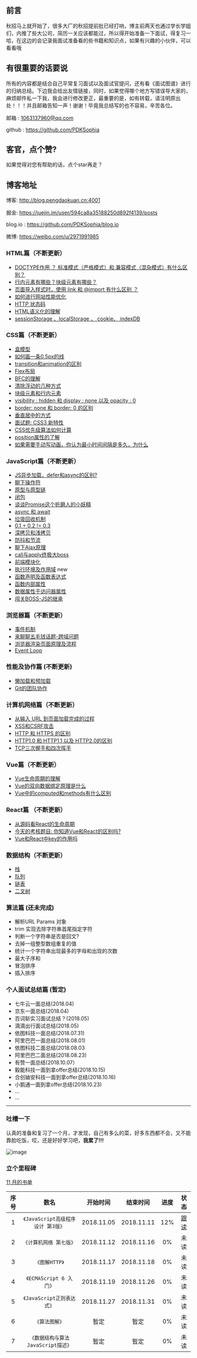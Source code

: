 ## 前言
秋招马上就开始了，很多大厂的秋招提前批已经打响，博主前两天也通过学长学姐们，内推了些大公司，简历一关应该都能过，所以得开始准备一下面试，得复习一哈，在这边的会记录我面试准备看的些书籍和知识点，如果有兴趣的小伙伴，可以看看哦

## 有很重要的话要说
所有的内容都是结合自己平常复习面试以及面试官提问，还有看《面试图谱》进行的归纳总结。下边我会给出友情链接，同时，如果觉得哪个地方写错误导大家的，麻烦邮件私一下我，我会进行修改更正，最重要的是，如有转载，请注明原出处！！！并且邮箱告知一声！谢谢！毕竟我总结写的也不容易，辛苦各位。

邮箱 : 1063137960@qq.com

github : https://github.com/PDKSophia

## 客官，点个赞?
如果觉得对您有帮助的话，点个star再走？

## 博客地址
博客: http://blog.pengdaokuan.cn:4001

掘金: https://juejin.im/user/594ca8a35188250d892f4139/posts

blog.io : https://github.com/PDKSophia/blog.io

微博: https://weibo.com/u/2971991985

### HTML篇（不断更新）
- [DOCTYPE作用 ？ 标准模式（严格模式）和 兼容模式（混杂模式）有什么区别？](https://github.com/PDKSophia/blog.io/blob/master/%E5%89%8D%E7%AB%AF%E9%9D%A2%E8%AF%95-HTML%E7%AF%87.md#doctype%E4%BD%9C%E7%94%A8--%E6%A0%87%E5%87%86%E6%A8%A1%E5%BC%8F%E4%B8%A5%E6%A0%BC%E6%A8%A1%E5%BC%8F%E5%92%8C-%E5%85%BC%E5%AE%B9%E6%A8%A1%E5%BC%8F%E6%B7%B7%E6%9D%82%E6%A8%A1%E5%BC%8F%E6%9C%89%E4%BB%80%E4%B9%88%E5%8C%BA%E5%88%AB)
- [行内元素有哪些？块级元素有哪些？](https://github.com/PDKSophia/blog.io/blob/master/%E5%89%8D%E7%AB%AF%E9%9D%A2%E8%AF%95-HTML%E7%AF%87.md#%E8%A1%8C%E5%86%85%E5%85%83%E7%B4%A0%E6%9C%89%E5%93%AA%E4%BA%9B%E5%9D%97%E7%BA%A7%E5%85%83%E7%B4%A0%E6%9C%89%E5%93%AA%E4%BA%9B)
- [页面导入样式时，使用 link 和 @import 有什么区别 ？](https://github.com/PDKSophia/blog.io/blob/master/%E5%89%8D%E7%AB%AF%E9%9D%A2%E8%AF%95-HTML%E7%AF%87.md#%E9%A1%B5%E9%9D%A2%E5%AF%BC%E5%85%A5%E6%A0%B7%E5%BC%8F%E6%97%B6%E4%BD%BF%E7%94%A8-link-%E5%92%8C-import-%E6%9C%89%E4%BB%80%E4%B9%88%E5%8C%BA%E5%88%AB-)
- [如何进行网站性能优化](https://github.com/PDKSophia/blog.io/blob/master/%E5%89%8D%E7%AB%AF%E9%9D%A2%E8%AF%95-HTML%E7%AF%87.md#%E5%A6%82%E4%BD%95%E8%BF%9B%E8%A1%8C%E7%BD%91%E7%AB%99%E6%80%A7%E8%83%BD%E4%BC%98%E5%8C%96)
- [HTTP 状态码](https://github.com/PDKSophia/blog.io/blob/master/%E5%89%8D%E7%AB%AF%E9%9D%A2%E8%AF%95-HTML%E7%AF%87.md#http-%E7%8A%B6%E6%80%81%E7%A0%81)
- [HTML语义化的理解](https://github.com/PDKSophia/blog.io/blob/master/%E5%89%8D%E7%AB%AF%E9%9D%A2%E8%AF%95-HTML%E7%AF%87.md#html%E8%AF%AD%E4%B9%89%E5%8C%96%E7%9A%84%E7%90%86%E8%A7%A3)
- [sessionStorage 、localStorage 、 cookie、 indexDB](https://github.com/PDKSophia/blog.io/blob/master/%E5%89%8D%E7%AB%AF%E9%9D%A2%E8%AF%95-HTML%E7%AF%87.md#sessionstorage-localstorage--cookie-indexdb)

### CSS篇（不断更新）
- [盒模型](https://github.com/PDKSophia/blog.io/blob/master/%E5%89%8D%E7%AB%AF%E9%9D%A2%E8%AF%95-CSS%E7%AF%87.md#%E7%9B%92%E6%A8%A1%E5%9E%8B)
- [如何画一条0.5px的线](https://github.com/PDKSophia/blog.io/blob/master/%E5%89%8D%E7%AB%AF%E9%9D%A2%E8%AF%95-CSS%E7%AF%87.md#%E5%A6%82%E4%BD%95%E7%94%BB%E4%B8%80%E6%9D%A105px%E7%9A%84%E7%BA%BF-)
- [transition和animation的区别](https://github.com/PDKSophia/blog.io/blob/master/%E5%89%8D%E7%AB%AF%E9%9D%A2%E8%AF%95-CSS%E7%AF%87.md#transition%E5%92%8Canimation%E7%9A%84%E5%8C%BA%E5%88%AB-)
- [Flex布局](https://github.com/PDKSophia/blog.io/blob/master/%E5%89%8D%E7%AB%AF%E9%9D%A2%E8%AF%95-CSS%E7%AF%87.md#flex%E5%B8%83%E5%B1%80)
- [BFC的理解](https://github.com/PDKSophia/blog.io/blob/master/%E5%89%8D%E7%AB%AF%E9%9D%A2%E8%AF%95-CSS%E7%AF%87.md#bfc)
- [清除浮动的几种方式](https://github.com/PDKSophia/blog.io/blob/master/%E5%89%8D%E7%AB%AF%E9%9D%A2%E8%AF%95-CSS%E7%AF%87.md#%E6%B8%85%E9%99%A4%E6%B5%AE%E5%8A%A8%E7%9A%84%E5%87%A0%E7%A7%8D%E6%96%B9%E5%BC%8F)
- [块级元素和行内元素](https://github.com/PDKSophia/blog.io/blob/master/%E5%89%8D%E7%AB%AF%E9%9D%A2%E8%AF%95-CSS%E7%AF%87.md#%E5%9D%97%E7%BA%A7%E5%85%83%E7%B4%A0-%E5%92%8C-%E8%A1%8C%E5%86%85%E5%85%83%E7%B4%A0)
- [visibility : hidden 和 display : none 以及 opacity : 0](https://github.com/PDKSophia/blog.io/blob/master/%E5%89%8D%E7%AB%AF%E9%9D%A2%E8%AF%95-CSS%E7%AF%87.md#visibility--hidden-%E5%92%8C-display--none-%E4%BB%A5%E5%8F%8A-opacity--0)
- [border: none 和 border: 0 的区别](https://github.com/PDKSophia/blog.io/blob/master/%E5%89%8D%E7%AB%AF%E9%9D%A2%E8%AF%95-CSS%E7%AF%87.md#border-none-%E5%92%8C-border-0-%E7%9A%84%E5%8C%BA%E5%88%AB)
- [垂直居中的方式](https://github.com/PDKSophia/blog.io/blob/master/%E5%89%8D%E7%AB%AF%E9%9D%A2%E8%AF%95-CSS%E7%AF%87.md#%E5%9E%82%E7%9B%B4%E5%B1%85%E4%B8%AD%E7%9A%84%E6%96%B9%E5%BC%8F)
- [面试题: CSS3 新特性](https://github.com/PDKSophia/blog.io/blob/master/%E5%89%8D%E7%AB%AF%E9%9D%A2%E8%AF%95-CSS%E7%AF%87.md#css3-%E6%96%B0%E7%89%B9%E6%80%A7)
- [CSS优先级算法如何计算](https://github.com/PDKSophia/blog.io/blob/master/%E5%89%8D%E7%AB%AF%E9%9D%A2%E8%AF%95-CSS%E7%AF%87.md#css%E4%BC%98%E5%85%88%E7%BA%A7%E7%AE%97%E6%B3%95%E5%A6%82%E4%BD%95%E8%AE%A1%E7%AE%97)
- [position属性的了解](https://github.com/PDKSophia/blog.io/blob/master/%E5%89%8D%E7%AB%AF%E9%9D%A2%E8%AF%95-CSS%E7%AF%87.md#position%E5%B1%9E%E6%80%A7%E7%9A%84%E4%BA%86%E8%A7%A3)
- [如果需要手动写动画，你认为最小时间间隔是多久，为什么](https://github.com/PDKSophia/blog.io/blob/master/%E5%89%8D%E7%AB%AF%E9%9D%A2%E8%AF%95-CSS%E7%AF%87.md#%E5%A6%82%E6%9E%9C%E9%9C%80%E8%A6%81%E6%89%8B%E5%8A%A8%E5%86%99%E5%8A%A8%E7%94%BB%E4%BD%A0%E8%AE%A4%E4%B8%BA%E6%9C%80%E5%B0%8F%E6%97%B6%E9%97%B4%E9%97%B4%E9%9A%94%E6%98%AF%E5%A4%9A%E4%B9%85%E4%B8%BA%E4%BB%80%E4%B9%88)

### JavaScript篇（不断更新）
- [JS异步加载，defer和async的区别?](https://github.com/PDKSophia/blog.io/blob/master/JavaScript%E7%AF%87-%E5%BC%82%E6%AD%A5%E5%8A%A0%E8%BD%BDjs%2C%20async%E5%92%8Cdefer.md)
- [聊下操作符](https://github.com/PDKSophia/blog.io/blob/master/JavaScript%E7%AF%87-%E8%81%8A%E4%B8%8B%E6%93%8D%E4%BD%9C%E7%AC%A6.md)
- [原型与原型链](https://github.com/PDKSophia/blog.io/blob/master/JavaScript%E7%AF%87-%E5%8E%9F%E5%9E%8B%E5%92%8C%E5%8E%9F%E5%9E%8B%E9%93%BE.md)
- [闭包](https://github.com/PDKSophia/blog.io/blob/master/JavaScript%E7%AF%87-%E9%97%AD%E5%8C%85.md)
- [谈谈Promise这个折磨人的小妖精](https://github.com/PDKSophia/blog.io/blob/master/JavaScript%E7%AF%87-Promise%E8%BF%99%E4%B8%AA%E6%8A%98%E7%A3%A8%E4%BA%BA%E7%9A%84%E5%B0%8F%E5%A6%96%E7%B2%BE.md)
- [async 和 await](https://github.com/PDKSophia/blog.io/blob/master/JavaScript%E7%AF%87-async-%E5%92%8C-await.md)
- [垃圾回收机制](https://github.com/PDKSophia/blog.io/blob/master/JavaScript%E7%AF%87-%E5%9E%83%E5%9C%BE%E5%9B%9E%E6%94%B6%E6%9C%BA%E5%88%B6.md)
- [0.1 + 0.2 != 0.3](https://github.com/PDKSophia/read-booklist/blob/master/JavaScript%E9%AB%98%E7%BA%A7%E7%BC%96%E7%A8%8B%E8%AE%BE%E8%AE%A1/play-card-1.md#number-%E7%B1%BB%E5%9E%8B)
- [深拷贝和浅拷贝](https://github.com/PDKSophia/blog.io/blob/master/JavaScript%E7%AF%87-%E6%B7%B1%E6%8B%B7%E8%B4%9D%E5%92%8C%E6%B5%85%E6%8B%B7%E8%B4%9D.md)
- [防抖和节流](https://github.com/PDKSophia/blog.io/blob/master/JavaScript%E7%AF%87-%E9%98%B2%E6%8A%96%E5%92%8C%E8%8A%82%E6%B5%81.md)
- [聊下Ajax原理](https://github.com/PDKSophia/blog.io/blob/master/JavaScript%E7%AF%87-%E8%81%8A%E4%B8%8BAjax%E7%9A%84%E5%8E%9F%E7%90%86.md)
- [call与apply终极大boss](https://github.com/PDKSophia/blog.io/blob/master/JavaScript%E7%AF%87-apply%E5%92%8Ccall.md)
- [前端模块化](https://github.com/PDKSophia/blog.io/blob/master/JavaScript%E7%AF%87-%E5%89%8D%E7%AB%AF%E6%A8%A1%E5%9D%97%E5%8C%96.md)
- [执行环境及作用域](https://github.com/PDKSophia/read-booklist/blob/master/JavaScript%E9%AB%98%E7%BA%A7%E7%BC%96%E7%A8%8B%E8%AE%BE%E8%AE%A1/play-card-1.md#%E6%89%A7%E8%A1%8C%E7%8E%AF%E5%A2%83%E5%8F%8A%E4%BD%9C%E7%94%A8%E5%9F%9F) <span color='red'>new</span>
- [函数声明及函数表达式](https://github.com/PDKSophia/read-booklist/blob/master/JavaScript%E9%AB%98%E7%BA%A7%E7%BC%96%E7%A8%8B%E8%AE%BE%E8%AE%A1/play-card-2.md#%E5%87%BD%E6%95%B0%E5%A3%B0%E6%98%8E%E4%B8%8E%E5%87%BD%E6%95%B0%E8%A1%A8%E8%BE%BE%E5%BC%8F)
- [函数内部属性](https://github.com/PDKSophia/read-booklist/blob/master/JavaScript%E9%AB%98%E7%BA%A7%E7%BC%96%E7%A8%8B%E8%AE%BE%E8%AE%A1/play-card-2.md#%E5%87%BD%E6%95%B0%E5%86%85%E9%83%A8%E5%B1%9E%E6%80%A7)
- [数据属性于访问器属性](https://github.com/PDKSophia/read-booklist/blob/master/JavaScript%E9%AB%98%E7%BA%A7%E7%BC%96%E7%A8%8B%E8%AE%BE%E8%AE%A1/play-card-3.md#%E6%95%B0%E6%8D%AE%E5%B1%9E%E6%80%A7)
- [闯关BOSS-JS的继承](https://github.com/PDKSophia/read-booklist/blob/master/JavaScript%E9%AB%98%E7%BA%A7%E7%BC%96%E7%A8%8B%E8%AE%BE%E8%AE%A1/play-card-3.md#%E7%BB%A7%E6%89%BF)

### 浏览器篇（不断更新）
- [事件机制](https://github.com/PDKSophia/blog.io/blob/master/%E6%B5%8F%E8%A7%88%E5%99%A8%E7%AF%87-%E4%BA%8B%E4%BB%B6%E6%9C%BA%E5%88%B6.md)
- [来聊聊五毛钱话题-跨域问题](https://github.com/PDKSophia/blog.io/blob/master/%E6%B5%8F%E8%A7%88%E5%99%A8%E7%AF%87-%E6%9D%A5%E8%81%8A%E8%81%8A%E4%BA%94%E6%AF%9B%E9%92%B1%E7%9A%84%E8%B7%A8%E5%9F%9F%E9%97%AE%E9%A2%98.md)
- [浏览器渲染页面原理及流程](https://github.com/PDKSophia/blog.io/blob/master/%E6%B5%8F%E8%A7%88%E5%99%A8%E7%AF%87-%E6%B5%8F%E8%A7%88%E5%99%A8%E6%B8%B2%E6%9F%93%E5%8E%9F%E7%90%86%E5%8F%8A%E6%B5%81%E7%A8%8B.md)
- [Event Loop](https://github.com/PDKSophia/blog.io/blob/master/%E6%B5%8F%E8%A7%88%E5%99%A8%E7%AF%87-Event-Loop.md)

### 性能及协作篇 (不断更新)
- [懒加载和预加载](https://github.com/PDKSophia/blog.io/blob/master/%E6%80%A7%E8%83%BD%E5%8F%8A%E5%8D%8F%E4%BD%9C%E7%AF%87-%E6%87%92%E5%8A%A0%E8%BD%BD%E5%92%8C%E9%A2%84%E5%8A%A0%E8%BD%BD.md)
- [Git的团队协作](https://github.com/PDKSophia/blog.io/blob/master/%E6%80%A7%E8%83%BD%E5%8F%8A%E5%8D%8F%E4%BD%9C%E7%AF%87-Git%E7%9A%84%E5%9B%A2%E9%98%9F%E5%8D%8F%E4%BD%9C.md)

### 计算机网络篇（不断更新）
- [从输入 URL 到页面加载完成的过程](https://github.com/PDKSophia/blog.io/blob/master/%E8%AE%A1%E7%AE%97%E6%9C%BA%E7%BD%91%E7%BB%9C%E7%AF%87-%E4%BB%8E%E8%BE%93%E5%85%A5URL%E5%88%B0%E9%A1%B5%E9%9D%A2%E5%8A%A0%E8%BD%BD%E5%AE%8C%E6%88%90%E8%BF%87%E7%A8%8B.md)
- [XSS和CSRF攻击](https://github.com/PDKSophia/blog.io/blob/master/%E8%AE%A1%E7%AE%97%E6%9C%BA%E7%BD%91%E7%BB%9C%E7%AF%87-XSS%E5%92%8CCSRF%E7%9A%84%E6%94%BB%E5%87%BB.md)
- [HTTP 和 HTTPS 的区别](https://github.com/PDKSophia/blog.io/blob/master/%E8%AE%A1%E7%AE%97%E6%9C%BA%E7%BD%91%E7%BB%9C%E7%AF%87-HTTP%E5%92%8CHTTPS%E7%9A%84%E5%8C%BA%E5%88%AB.md)
- [HTTP1.0 和 HTTP1.1 以及 HTTP2.0的区别](https://github.com/PDKSophia/blog.io/blob/master/%E8%AE%A1%E7%AE%97%E6%9C%BA%E7%BD%91%E7%BB%9C%E7%AF%87-HTTP1.0%20%E3%80%81HTTP1.1%20%E5%92%8C%20HTTP2.0%E7%9A%84%E5%8C%BA%E5%88%AB.md)
- [TCP三次握手和四次挥手](https://github.com/PDKSophia/blog.io/blob/master/%E8%AE%A1%E7%AE%97%E6%9C%BA%E7%BD%91%E7%BB%9C%E7%AF%87-TCP%E7%9A%84%E4%B8%89%E6%AC%A1%E6%8F%A1%E6%89%8B%E5%92%8C%E5%9B%9B%E6%AC%A1%E6%8C%A5%E6%89%8B.md)

### Vue篇（不断更新）
- [Vue生命周期的理解](https://github.com/PDKSophia/blog.io/blob/master/Vue%E7%AF%87-Vue%E7%94%9F%E5%91%BD%E5%91%A8%E6%9C%9F.md)
- [Vue的双向数据绑定原理是什么](https://github.com/PDKSophia/blog.io/blob/master/Vue%E7%AF%87-%E6%95%B0%E6%8D%AE%E5%8F%8C%E5%90%91%E7%BB%91%E5%AE%9A%E5%8E%9F%E7%90%86.md)
- [Vue中的computed和methods有什么区别](https://github.com/PDKSophia/blog.io/blob/master/Vue%E7%AF%87-Vue%E4%B8%AD%E7%9A%84computed%E5%92%8Cmethods%E6%9C%89%E4%BB%80%E4%B9%88%E5%8C%BA%E5%88%AB.md)

### React篇 （不断更新）
- [从源码看React的生命周期](https://github.com/PDKSophia/blog.io/blob/master/React%E7%AF%87-%E4%BB%8E%E6%BA%90%E7%A0%81%E7%9C%8BReact%E7%9A%84%E7%94%9F%E5%91%BD%E5%91%A8%E6%9C%9F.md)
- [今天的考核题目: 你知道Vue和React的区别吗?](https://github.com/PDKSophia/blog.io/blob/master/React%E7%AF%87-React%E5%92%8CVue%E7%9A%84%E5%8C%BA%E5%88%AB.md)
- [Vue和React中key的作用吗]()

### 数据结构（不断更新）
- [栈](https://github.com/PDKSophia/blog.io/blob/master/%E6%95%B0%E6%8D%AE%E7%BB%93%E6%9E%84-%E6%A0%88.md)
- [队列](https://github.com/PDKSophia/blog.io/blob/master/%E6%95%B0%E6%8D%AE%E7%BB%93%E6%9E%84-%E9%98%9F%E5%88%97.md)
- [链表](https://github.com/PDKSophia/blog.io/blob/master/%E6%95%B0%E6%8D%AE%E7%BB%93%E6%9E%84-%E7%BA%BF%E6%80%A7%E8%A1%A8.md)
- [二叉树](https://github.com/PDKSophia/blog.io/blob/master/%E6%95%B0%E6%8D%AE%E7%BB%93%E6%9E%84-%E6%A0%91%E7%9A%84%E7%90%86%E8%A7%A3.md)

### 算法篇 (还未完成)
<ul>
    <li>解析URL Params 对象</li>
    <li>trim 实现去除字符串首尾指定字符</li>
    <li>判断一个字符串是否是回文?</li>
    <li>去掉一组整型数组重复的值</li>
    <li>统计一个字符串出现最多的字母和出现的次数</li>
    <li>最大子序和</li>
    <li>冒泡排序</li>
    <li>插入排序</li>
</ul>

### 个人面试总结篇 (暂定)
<ul>
    <li>七牛云一面总结(2018.04)</li>
    <li>京东一面总结(2018.04)</li>
    <li>百词斩实习面试总结？(2018.05)</li>
    <li>滴滴出行面试总结(2018.05)</li>
    <li>依图科技一面总结(2018.07.31)</li>
    <li>阿里巴巴一面总结(2018.08.01)</li>
    <li>依图科技二面总结(2018.08.03</li>
    <li>阿里巴巴二面总结(2018.08.23)</li>
    <li>有赞一面总结(2018.10.07）</li>
    <li>毅能科技一面到拿offer总结(2018.10.15)</li>
    <li>合创廸安科技一面到拿offer总结(2018.10.16)</li>
    <li>小鹅通一面到拿offer总结(2018.10.23)</li>
    <li>...</li>
    <li>...</li>
</ul>


----------

### 吐槽一下
认真的准备和复习了一个月，才发现，自己有多么的菜，好多东西都不会，又不能靠脸吃饭，哎，还是好好学习吧，<strong>我累了!!!</strong>

![image](https://github.com/PDKSophia/ONE_WORD/raw/master/images/g2.gif)

### 立个里程碑

[11 月的书单](https://github.com/PDKSophia/read-booklist)

| 序号 | 数名 | 开始时间 | 结束时间 | 进度 | 状态 |
| :------: | :------: | :------: | :------: | :------: |  :------: | 
| 1 | `《JavaScript高级程序设计 第3版》` |  2018.11.05 | 2018.11.11 | 12% | [跟读](https://github.com/PDKSophia/read-booklist/tree/master/JavaScript%E9%AB%98%E7%BA%A7%E7%BC%96%E7%A8%8B%E8%AE%BE%E8%AE%A1) |
| 2 | `《计算机网络 第七版》` |  2018.11.12 | 2018.11.16 | 0% | 未读 |
| 3 | `《图解HTTP》` |  2018.11.17 | 2018.11.18 | 0% | 未读 |
| 4 | `《ECMAScript 6 入门》` |  2018.11.19 | 2018.11.26 | 0% | 未读 |
| 5 | `《JavaScript正则表达式》` |  2018.11.27 | 2018.11.31 | 0% | 未读 |
| 6 | `《算法图解》` | 暂定 | 暂定 | 0% | 未读 |
| 7 | `《数据结构与算法 JavaScript描述》` |  暂定 | 暂定 | 0% | 未读 |

